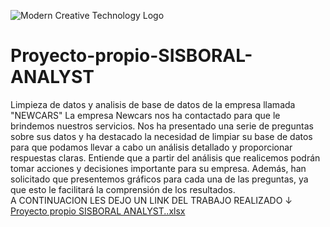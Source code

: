   ![Modern Creative Technology Logo](https://github.com/doumecq/Proyecto-propio-SISBORAL-ANALYST/assets/162972727/5ef0ed28-d6d2-4bb2-a756-c078c13abee6)
# Proyecto-propio-SISBORAL-ANALYST
Limpieza de datos y analisis de base de datos de la empresa llamada "NEWCARS"
La empresa Newcars nos ha contactado para que le brindemos
nuestros servicios. Nos ha presentado una serie de preguntas
sobre sus datos y ha destacado la necesidad de limpiar su base
de datos para que podamos llevar a cabo un análisis detallado y
proporcionar respuestas claras. Entiende que a partir del análisis
que realicemos podrán tomar acciones y decisiones importante
para su empresa. Además, han solicitado que presentemos
gráficos para cada una de las preguntas, ya que esto le facilitará
la comprensión de los resultados.  
A CONTINUACION LES DEJO UN LINK DEL TRABAJO REALIZADO ↓
[Proyecto propio SISBORAL ANALYST..xlsx](https://github.com/doumecq/Proyecto-propio-SISBORAL-ANALYST/files/14556490/Proyecto.propio.SISBORAL.ANALYST.xlsx)
